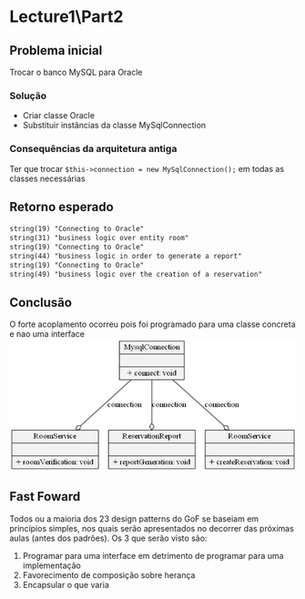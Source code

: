 # Lecture1\Part2

## Problema inicial
Trocar o banco MySQL para Oracle

### Solução
- Criar classe Oracle
- Substituir instâncias da classe MySqlConnection

### Consequências da arquitetura antiga
Ter que trocar ``$this->connection = new MySqlConnection();`` em todas as classes necessárias

## Retorno esperado
```
string(19) "Connecting to Oracle"
string(31) "business logic over entity room"
string(19) "Connecting to Oracle"
string(44) "business logic in order to generate a report"
string(19) "Connecting to Oracle"
string(49) "business logic over the creation of a reservation"
```

## Conclusão
O forte acoplamento ocorreu pois foi programado para uma classe concreta e nao uma interface
![uml](uml.gv.png)

## Fast Foward
Todos ou a maioria dos 23 design patterns do GoF se baseiam em princípios simples, nos quais serão apresentados no decorrer das próximas aulas (antes dos padrões). Os 3 que serão visto são:
1. Programar para uma interface em detrimento de programar para uma implementação
2. Favorecimento de composição sobre herança
3. Encapsular o que varia
